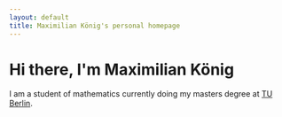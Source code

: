 ```yaml
---
layout: default
title: Maximilian König's personal homepage
---
```

# Hi there, I'm Maximilian König

I am a student of mathematics currently doing my masters degree at [TU Berlin](www.tu-berlin.de).
